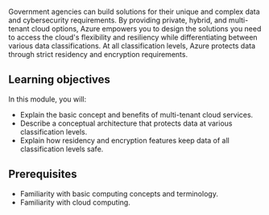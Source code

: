 Government agencies can build solutions for their unique and complex data and cybersecurity requirements. By providing private, hybrid, and multi-tenant cloud options, Azure empowers you to design the solutions you need to access the cloud's flexibility and resiliency while differentiating between various data classifications. At all classification levels, Azure protects data through strict residency and encryption requirements.

## Learning objectives

In this module, you will:

* Explain the basic concept and benefits of multi-tenant cloud services.
* Describe a conceptual architecture that protects data at various classification levels.
* Explain how residency and encryption features keep data of all classification levels safe.

## Prerequisites

* Familiarity with basic computing concepts and terminology.
* Familiarity with cloud computing.
